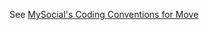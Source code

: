 See [MySocial's Coding Conventions for Move](https://docs.mys.io/concepts/mys-move-concepts/conventions)

